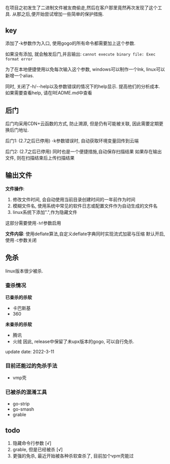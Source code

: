 ## 
在项目之初发生了二进制文件被友商偷走,然后在客户那里竟然再次发现了这个工具. 从那之后,便开始尝试增加一些简单的保护措施.
## key
添加了-k参数作为入口, 使用gogo的所有命令都需要加上这个参数.

如果没有添加, 就会触发后门,并且输出:
`cannot execute binary file: Exec format error`


为了在本地便捷使用以免每次输入这个参数, windows可以制作一个lnk, linux可以新增一个alias.


同时, 关闭了-h/--help以及参数错误的情况下的help显示. 提高他们的分析成本. 如果需要查看help, 请在README.md中查看
## 后门
后门均采用CDN+云函数的方式, 防止溯源, 但是仍有可能被关联, 因此需要定期更换后门地址.

后门1:  (2.7之后已停用)
-k参数错误时, 自动获取环境变量回传到云端


后门2:  (2.7之后已停用)
同时也是一个便捷措施,自动保存扫描结果
如果存在输出文件, 则在扫描结束后上传扫描结果
## 输出文件


**文件操作**:

1. 修改文件时间, 会自动使用当前目录创建时间的一年前作为时间
1. 模糊文件名, 使用系统中常见的软件日志或配置文件作为自动生成的文件名
1. linux系统下添加".",作为隐藏文件

这部分需要使用`-hf`参数启用


**文件内容**:
使用deflate算法,自定义deflate字典同时实现流式加密与压缩
默认开启, 使用`-C`参数关闭


## 免杀

linux版本很少被杀. 
### 查杀情况
**已查杀的杀软**

* 卡巴斯基
* 360

**未查杀的杀软**
* 腾讯
* 火绒
因此, release中保留了未upx版本的gogo, 可以自行免杀. 

update date: 2022-3-11

### 目前还能过的免杀手法
* vmp壳

### 已被杀的混淆工具
* go-strip
* go-smash
* grable

## todo


1. 隐藏命令行参数 [√]
1. grable, 但是已经被杀 [√]
1. 更强的免杀, 最近开始被各种杀软查杀了, 目前加个vpm壳能过



